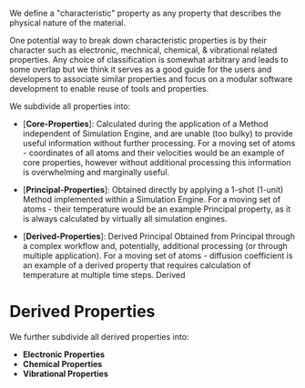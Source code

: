 <!-- by MH -->

We define a "characteristic" property as any property that describes the physical nature of the material.

One potential way to break down characteristic properties is by their character such as electronic, mechnical, chemical, & vibrational related properties.  Any choice of classification is somewhat arbitrary and leads to some overlap but we think it serves as a good guide for the users and developers to associate similar properties and focus on a modular software development to enable reuse of tools and properties.



We subdivide all properties into:

- [**Core-Properties**]: Calculated during the application of a Method independent of Simulation Engine, and are unable (too bulky) to provide useful information without further processing.    For a moving set of atoms - coordinates of all atoms and their velocities would be an example of core properties, however without additional processing this information is overwhelming and marginally useful.

- [**Principal-Properties**]:  Obtained directly by applying a 1-shot (1-unit) Method implemented within a Simulation Engine.  For a moving set of atoms - their temperature would be an example Principal property, as it is always calculated by virtually all simulation engines.

- [**Derived-Properties**]:
Derived Principal   Obtained from Principal through a complex workflow and, potentially, additional processing (or through multiple application).   For a moving set of atoms - diffusion coefficient is an example of a derived property that requires calculation of temperature at multiple time steps.
Derived

# Derived Properties
We further subdivide all derived properties into:

- **Electronic Properties**
- **Chemical Properties**
- **Vibrational Properties**
